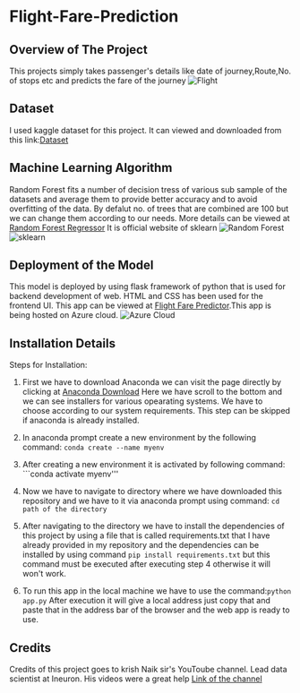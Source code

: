 # Flight-Fare-Prediction
## Overview of The Project
This projects simply takes passenger's details like date of journey,Route,No. of stops etc and predicts the fare of the journey
![Flight](https://www.nairaland.com/attachments/4783490_113_jpege7be8ad614b8bd81d7befac561bce03f)
## Dataset
I used kaggle dataset for this project. It can viewed and downloaded from this link:[Dataset](https://www.kaggle.com/nikhilmittal/flight-fare-prediction-mh/)
## Machine Learning Algorithm
Random Forest fits a number of decision tress of various sub sample of the datasets and average them to provide better accuracy and to avoid overfitting of the data. By defalut no. of trees that are combined are 100 but we can change them according to our needs.
More details can be viewed at [Random Forest Regressor](https://scikit-learn.org/stable/modules/generated/sklearn.ensemble.RandomForestRegressor.html#:~:text=A%20random%20forest%20regressor.%20A%20random%20forest%20is,to%20improve%20the%20predictive%20accuracy%20and%20control%20over-fitting.) It is official website of sklearn
![Random Forest](https://camo.githubusercontent.com/fdb21b37f4e52818e7c4ac433ace0773599cdffc03ea468e362b5d00ea8ea1d4/68747470733a2f2f686172647461736b73696e2e66696c65732e776f726470726573732e636f6d2f323031392f30362f72616e646f6d2d65313536313732393938303831352e706e673f773d35323226683d333437)
![sklearn](https://camo.githubusercontent.com/a670f346bb5a8d656ee1255bd5325d3eb41a078b61f8a4799a293b27a2ded066/68747470733a2f2f6d616368696e652d6561726e696e672e6e65742f77702d636f6e74656e742f75706c6f6164732f323031382f30322f6579655f736b6c6561726e2e706e67)
## Deployment of the Model
This model is deployed by using flask framework of python that is used for backend development of web. HTML and CSS has been used for the frontend UI. This app can be viewed at
[Flight Fare Predictor](https://flightfareprediction.azurewebsites.net/).This app is being hosted on Azure cloud.
![Azure Cloud](https://abouttmc.com/wp-content/uploads/2019/02/logo_azure.png)
## Installation Details
Steps for Installation:
1. First we have to download Anaconda we can visit the page directly by clicking at [Anaconda Download](https://www.anaconda.com/products/individual)
Here we have scroll to the bottom and we can see installers for various opearating systems. We have to choose according to our system requirements.
This step can be skipped if anaconda is already installed.

2. In anaconda prompt create a new environment by the following command:
```conda create --name myenv```

3. After creating a new environment it is activated by following command: ```conda activate myenv'''

4. Now we have to navigate to directory where we have downloaded this repository and we have to it via anaconda prompt using command: ```cd path of the directory``` 

5. After navigating to the directory we have to install the dependencies of this project by using a file that is called requirements.txt that I have already provided in 
my repository and the dependencies can be installed by using command ```pip install requirements.txt```
but this command must be executed after executing step 4 otherwise it will won't work.

6. To run this app in the local machine we have to use the command:```python app.py```
After execution it will give a local address just copy that and paste that in the address bar of the browser and the web app is ready to use.
## Credits
Credits of this project goes to krish Naik sir's YouToube channel. Lead data scientist at Ineuron. His videos were a great help
[Link of the channel](https://www.youtube.com/user/krishnaik06)
